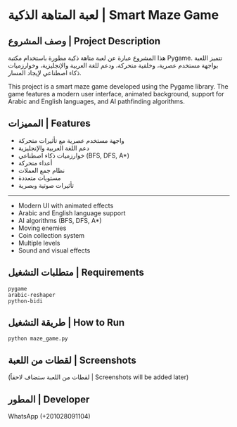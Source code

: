 # لعبة المتاهة الذكية | Smart Maze Game

## وصف المشروع | Project Description

هذا المشروع عبارة عن لعبة متاهة ذكية مطورة باستخدام مكتبة Pygame. تتميز اللعبة بواجهة مستخدم عصرية، وخلفية متحركة، ودعم للغة العربية والإنجليزية، وخوارزميات ذكاء اصطناعي لإيجاد المسار.

This project is a smart maze game developed using the Pygame library. The game features a modern user interface, animated background, support for Arabic and English languages, and AI pathfinding algorithms.

## المميزات | Features

- واجهة مستخدم عصرية مع تأثيرات متحركة
- دعم اللغة العربية والإنجليزية
- خوارزميات ذكاء اصطناعي (BFS, DFS, A*)
- أعداء متحركة
- نظام جمع العملات
- مستويات متعددة
- تأثيرات صوتية وبصرية

---

- Modern UI with animated effects
- Arabic and English language support
- AI algorithms (BFS, DFS, A*)
- Moving enemies
- Coin collection system
- Multiple levels
- Sound and visual effects

## متطلبات التشغيل | Requirements

```
pygame
arabic-reshaper
python-bidi
```

## طريقة التشغيل | How to Run

```
python maze_game.py
```

## لقطات من اللعبة | Screenshots

(لقطات من اللعبة ستضاف لاحقاً | Screenshots will be added later)

## المطور | Developer

WhatsApp (+201028091104)